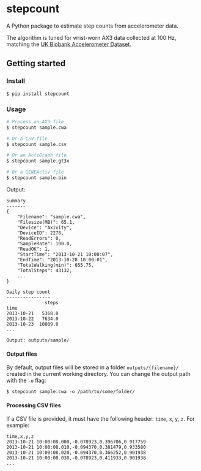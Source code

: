 # stepcount

A Python package to estimate step counts from accelerometer data.

The algorithm is tuned for wrist-worn AX3 data collected at 100 Hz, matching the [UK Biobank Accelerometer Dataset](https://journals.plos.org/plosone/article?id=10.1371/journal.pone.0169649).


## Getting started

### Install

<!-- ```console
$ pip install git+https://github.com/OxWearables/stepcount.git@master#egg=stepcount
``` -->

<!-- ```console
$ pip install git+ssh://git@github.com/OxWearables/stepcount.git@master#egg=stepcount
``` -->

```console
$ pip install stepcount
```

### Usage

```bash
# Process an AX3 file
$ stepcount sample.cwa

# Or a CSV file
$ stepcount sample.csv

# Or an ActiGraph file
$ stepcount sample.gt3x

# Or a GENEActiv file
$ stepcount sample.bin
```

Output:
```console
Summary
-------
{
    "Filename": "sample.cwa",
    "Filesize(MB)": 65.1,
    "Device": "Axivity",
    "DeviceID": 2278,
    "ReadErrors": 0,
    "SampleRate": 100.0,
    "ReadOK": 1,
    "StartTime": "2013-10-21 10:00:07",
    "EndTime": "2013-10-28 10:00:01",
    "TotalWalking(min)": 655.75,
    "TotalSteps": 43132,
    ...
}

Daily step count
----------------
              steps
time
2013-10-21   5368.0
2013-10-22   7634.0
2013-10-23  10009.0
...

Output: outputs/sample/
```

#### Output files
By default, output files will be stored in a folder `outputs/{filename}/` created in the current working directory. You can change the output path with the `-o` flag:

```console
$ stepcount sample.cwa -o /path/to/some/folder/
```

#### Processing CSV files
If a CSV file is provided, it must have the following header: `time`, `x`, `y`, `z`. For example:

```console
time,x,y,z
2013-10-21 10:00:08.000,-0.078923,0.396706,0.917759
2013-10-21 10:00:08.010,-0.094370,0.381479,0.933580
2013-10-21 10:00:08.020,-0.094370,0.366252,0.901938
2013-10-21 10:00:08.030,-0.078923,0.411933,0.901938
...
```
